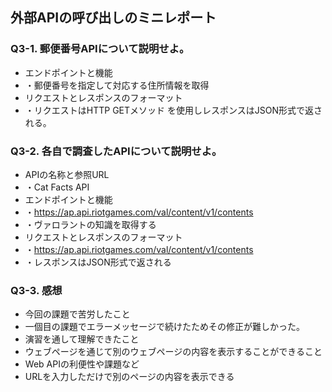 ## 外部APIの呼び出しのミニレポート
### Q3-1. 郵便番号APIについて説明せよ。
* エンドポイントと機能
* ・郵便番号を指定して対応する住所情報を取得
* リクエストとレスポンスのフォーマット
* ・リクエストはHTTP GETメソッド を使用しレスポンスはJSON形式で返される。
### Q3-2. 各自で調査したAPIについて説明せよ。
* APIの名称と参照URL
* ・Cat Facts API
* エンドポイントと機能
* ・https://ap.api.riotgames.com/val/content/v1/contents
* ・ヴァロラントの知識を取得する
* リクエストとレスポンスのフォーマット
* ・https://ap.api.riotgames.com/val/content/v1/contents
* ・レスポンスはJSON形式で返される
### Q3-3. 感想
* 今回の課題で苦労したこと
* 一個目の課題でエラーメッセージで続けたためその修正が難しかった。
* 演習を通して理解できたこと
* ウェブページを通じて別のウェブページの内容を表示することができること
* Web APIの利便性や課題など
* URLを入力しただけで別のページの内容を表示できる

